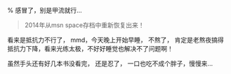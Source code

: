 % 感冒了，别是甲流就行...

> 2014年从msn space存档中重新恢复出来！


看来是抵抗力不行了， mmd，今天晚上开始早睡， 不熬了， 肯定是老熬夜搞得抵抗力下降，看来光练太极，不好好睡觉也解决不了问题啊！

虽然手头还有好几本书没看完， 还是忍了， 一口也吃不成个胖子，慢慢来...